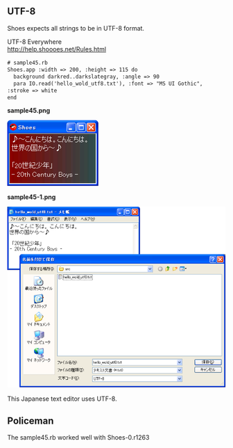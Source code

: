 UTF-8
-----

Shoes expects all strings to be in UTF-8 format.

UTF-8 Everywhere <br>
<http://help.shoooes.net/Rules.html>

	# sample45.rb
	Shoes.app :width => 200, :height => 115 do
	  background darkred..darkslategray, :angle => 90
	  para IO.read('hello_wold_utf8.txt'), :font => "MS UI Gothic", :stroke => white
	end

**sample45.png**

![sample45.png](http://github.com/ashbb/shoes_tutorial_html/raw/master/images/sample45.png)

**sample45-1.png**

![sample45-1.png](http://github.com/ashbb/shoes_tutorial_html/raw/master/images/sample45-1.png)

This Japanese text editor uses UTF-8.


Policeman
---------

The sample45.rb worked well with Shoes-0.r1263

